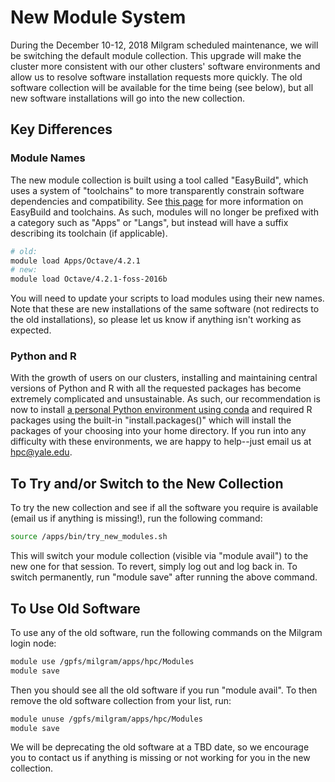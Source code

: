 # New Module System

During the December 10-12, 2018 Milgram scheduled maintenance, we will be switching the default module collection. This upgrade will make the cluster more consistent with our other clusters' software environments and allow us to resolve software installation requests more quickly. The old software collection will be available for the time being (see below), but all new software installations will go into the new collection.

## Key Differences

### Module Names

The new module collection is built using a tool called "EasyBuild", which uses a system of "toolchains" to more transparently constrain software dependencies and compatibility. See [this page](/node/16575) for more information on EasyBuild and toolchains. As such, modules will no longer be prefixed with a category such as "Apps" or "Langs", but instead will have a suffix describing its toolchain (if applicable).

``` bash
# old:
module load Apps/Octave/4.2.1
# new: 
module load Octave/4.2.1-foss-2016b
```

You will need to update your scripts to load modules using their new names. Note that these are new installations of the same software (not redirects to the old installations), so please let us know if anything isn't working as expected.

### Python and R

With the growth of users on our clusters, installing and maintaining central versions of Python and R with all the requested packages has become extremely complicated and unsustainable. As such, our recommendation is now to install [a personal Python environment using conda](/node/14571) and required R packages using the built-in "install.packages()" which will install the packages of your choosing into your home directory. If you run into any difficulty with these environments, we are happy to help--just email us at hpc@yale.edu.

## To Try and/or Switch to the New Collection

To try the new collection and see if all the software you require is available (email us if anything is missing!), run the following command:

``` bash
source /apps/bin/try_new_modules.sh
```

This will switch your module collection (visible via "module avail") to the new one for that session. To revert, simply log out and log back in. To switch permanently, run "module save" after running the above command.

## To Use Old Software

To use any of the old software, run the following commands on the Milgram login node:

``` bash
module use /gpfs/milgram/apps/hpc/Modules
module save
```

Then you should see all the old software if you run "module avail". To then remove the old software collection from your list, run:

``` bash
module unuse /gpfs/milgram/apps/hpc/Modules
module save
```

We will be deprecating the old software at a TBD date, so we encourage you to contact us if anything is missing or not working for you in the new collection.